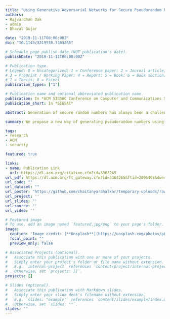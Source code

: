 ```yaml
---
title: "Using Generative Adversarial Networks for Secure Pseudorandom Number Generation"
authors: 
- Rajvardhan Oak
- admin
- Dhaval Gujar

date: "2019-11-11T00:00:00Z"
doi: "10.1145/3319535.3363265"

# Schedule page publish date (NOT publication's date).
publishDate: "2019-11-11T00:00:00Z"

# Publication type.
# Legend: 0 = Uncategorized; 1 = Conference paper; 2 = Journal article;
# 3 = Preprint / Working Paper; 4 = Report; 5 = Book; 6 = Book section;
# 7 = Thesis; 8 = Patent
publication_types: ["1"]

# Publication name and optional abbreviated publication name.
publication: In *ACM SIGSAC Conference on Computer and Communications Security*
publication_short: In *SIGSAC*

abstract: Generation of secure random numbers has always been a challenging issue in design and development of secure computer systems. Random numbers have important applications in the field of cryptography where the security of the scheme relies upon the random nature of the keys. It is not practically possible to achieve true randomness in a machine, and hence we rely upon Pseudo Random Number Generators (PRNGs) to produce near-true randomness. PRNGs use a mathematical function that relies upon a seed (a preset value required by the function to generate values) and it generates numbers which satisfy certain tests for randomness and appear to be random for a user having no knowledge of the generator function. These pseudorandom functions have their drawbacks due to them being derived from a mathematical function. To generate random numbers that can never be predicted by any observer, requires a causally non-deterministic process where events are not fully determined by prior states. Due to the physical impossibility of acquiring sufficient information to predict the outcome of such an event, its outcomes are guaranteed to be random to all. Various methods to generate pseudorandomness have been employed over the years which includes using mathematical functions, keyboard typing latency of the user, network latency, memory latency etc. as sources of generating random numbers. In this work, we propose a new way of generating pseudorandom numbers using generative adversarial networks. We demonstrate that a GAN can act as a Cryptographically Secure Pseudorandom Number Generator (CPRNG) passing 97% of National Institute of Standards and Technology (NIST) tests.

summary: We propose a new way of generating pseudorandom numbers using generative adversarial networks. We demonstrate that a GAN can act as a Cryptographically Secure Pseudorandom Number Generator (CPRNG) passing 97% of National Institute of Standards and Technology (NIST) tests.

tags:
- research
- ACM 
- security

featured: true

links:
- name: Publication Link
  url: https://dl.acm.org/citation.cfm?id=3363265
url_pdf: https://dl.acm.org/ft_gateway.cfm?id=3363265&ftid=2095403&dwn=1&CFID=171413636&CFTOKEN=dcf9cfde35ca9d7d-C4C7A804-E8A2-8FD3-A09D2CF807BE8BE9
url_code: ""
url_dataset: ""
url_poster: "https://github.com/chaitanyarahalkar/temporary-uploads/raw/master/Final-Poster.png"
url_project: ''
url_slides: ''
url_source: ''
url_video: ''

# Featured image
# To use, add an image named `featured.jpg/png` to your page's folder. 
image:
  caption: 'Image credit: [**Unsplash**](https://unsplash.com/photos/pLCdAaMFLTE)'
  focal_point: ""
  preview_only: false

# Associated Projects (optional).
#   Associate this publication with one or more of your projects.
#   Simply enter your project's folder or file name without extension.
#   E.g. `internal-project` references `content/project/internal-project/index.md`.
#   Otherwise, set `projects: []`.
projects: []

# Slides (optional).
#   Associate this publication with Markdown slides.
#   Simply enter your slide deck's filename without extension.
#   E.g. `slides: "example"` references `content/slides/example/index.md`.
#   Otherwise, set `slides: ""`.
slides: ""
---
```


